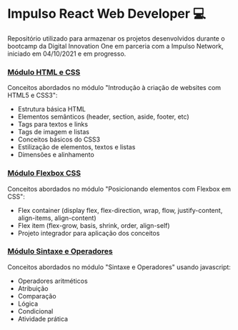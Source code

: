 # Impulso React Web Developer :computer:

Repositório utilizado para armazenar os projetos desenvolvidos durante o bootcamp da Digital Innovation One em parceria com a Impulso Network, iniciado em 04/10/2021 e em progresso.

### [Módulo HTML e CSS](https://github.com/lineavelino/dio-impulso/tree/main/htmlcss)

Conceitos abordados no módulo "Introdução à criação de websites com HTML5 e CSS3":

- Estrutura básica HTML
- Elementos semânticos (header, section, aside, footer, etc)
- Tags para textos e links
- Tags de imagem e listas
- Conceitos básicos do CSS3
- Estilização de elementos, textos e listas
- Dimensões e alinhamento

### [Módulo Flexbox CSS](https://github.com/lineavelino/dio-impulso/tree/main/flexbox)

Conceitos abordados no módulo "Posicionando elementos com Flexbox em CSS":

- Flex container (display flex, flex-direction, wrap, flow, justify-content, align-items, align-content)
- Flex item (flex-grow, basis, shrink, order, align-self)
- Projeto integrador para aplicação dos conceitos

### [Módulo Sintaxe e Operadores](https://github.com/lineavelino/dio-impulso/tree/main/sintaxe-operadores)

Conceitos abordados no módulo "Sintaxe e Operadores" usando javascript:

- Operadores aritméticos
- Atribuição
- Comparação
- Lógica
- Condicional
- Atividade prática

